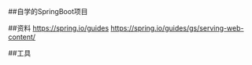 ##自学的SpringBoot项目

##资料
https://spring.io/guides
https://spring.io/guides/gs/serving-web-content/


##工具
